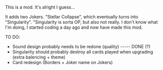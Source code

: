 This is a mod. It's alright I guess...

It adds two Jokers. "Stellar Collapse", which eventually turns into "Singularity". "Singularity is sorta OP, but also not really. I don't know what I'm doing, I started coding a day ago and now have made this mod.


TO DO:

- Sound design probably needs to be redone (quality) ----- DONE (?)
- Singularity should probably destroy all cards played when upgrading (extra balencing + theme)
- Card redesign (Borders + Joker name on Jokers)
